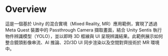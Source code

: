 # Overview
這是一個基於 Unity 的混合實境（Mixed Reality, MR）應用範例，實現了透過 Meta Quest 裝置中的 Passthrough Camera 擷取畫面，結合 Unity Sentis 執行物件辨識模型（YOLO），並以即時 3D 框線與 UI 呈現辨識結果。此範例展示如何整合鏡頭影像串流、AI 推論、2D/3D UI 同步渲染以及空間對齊技術於 MR 環境中。
